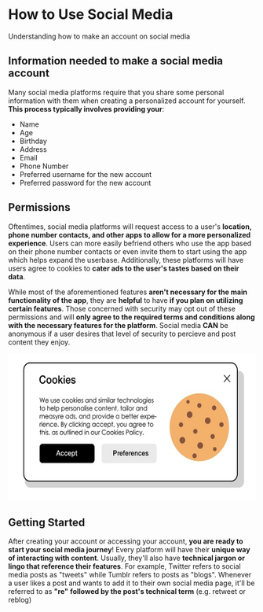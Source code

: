 # How to Use Social Media
Understanding how to make an account on social media
## Information needed to make a social media account
Many social media platforms require that you share some personal information with them when creating a personalized account for yourself. **This process typically involves providing your**:
- Name
- Age
- Birthday
- Address
- Email
- Phone Number
- Preferred username for the new account
- Preferred password for the new account
## Permissions
Oftentimes, social media platforms will request access to a user's **location, phone number contacts, and other apps to allow for a more personalized experience**. Users can more easily befriend others who use the app based on their phone number contacts or even invite them to start using the app which helps expand the userbase. Additionally, these platforms will have users agree to cookies to **cater ads to the user's tastes based on their data**.

While most of the aforementioned features **aren't necessary for the main functionality of the app**, they are **helpful** to have **if you plan on utilizing certain features**. Those concerned with security may opt out of these permissions and will **only agree to the required terms and conditions along with the necessary features for the platform**. Social media **CAN** be anonymous if a user desires that level of security to percieve and post content they enjoy.

<p align="center"> <img src="cookies.jpg" alt="Cookie Permission" style="height: 300px; width:600px;"/> </p>

## Getting Started
After creating your account or accessing your account, **you are ready to start your social media journey**! Every platform will have their **unique way of interacting with content**. Usually, they'll also have **technical jargon or lingo that reference their features**. For example, Twitter refers to social media posts as "tweets" while Tumblr refers to posts as "blogs". Whenever a user likes a post and wants to add it to their own social media page, it'll be referred to as **"re"** **followed by the post's technical term** (e.g. retweet or reblog)
